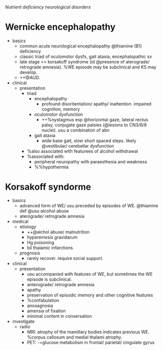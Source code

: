 ###### Nutrient deficiency neurological disorders

# Wernicke encephalopathy
- basics
    + common acute neurological encephalopathy @thiamine (B1) deficiency
    + classic triad of oculomotor dysfx, gait ataxia, encephalopathic sx
    + late stage == korsakoff syndrome (id @presence of aterograde/ retrograde amnesia). %WE episode may be subclinical and KS may develop.
    + ++@AUD. 
- clinical
    + presentation 
        * triad
            - encephalopathy
                + profound disoritentation/ apathy/ inattention. impaired cognition, memory
            - oculomotor dysfunction 
                + ++%nystagmus esp @horizontal gaze, lateral rectus palsy, conjugate gaze palsies (@lesions to CN3/6/8 nuclei). usu a combination of abn
            - gait ataxia
                + wide base gait, slow short spaced steps. likely @vestibular/ cerebellar dysfunction
        * %also associated with featurees of alcohol withdrawal
        * %associated with:
            - peripheral neuropathy with paraesthesia and weakness
            - %%hypothermia


# Korsakoff syndorme
- basics
    + advanced form of WE/ usu preceded by episodes of WE. @thiamine def @usu alcohol abuse
    + aterograde/ retrograde amnesia
- medical   
    + etiology
        * ++@alchol abuse/ malnutrition
        * hyperemesis gravidarum
        * Hg poisoning
        * bil thalamic infarctions
    + prognosis
        * rarely recover. require social support. 
- clinical
    + presentation
        * usu accompanied with features of WE, but sometimes the WE episode is subclinical.
        * anterograde/ retrograde amnesia
        * apathy
        * preservation of episodic memory and other cognitive features
        * %confabulation
        * anosagnosia
        * amensia of fixation
        * minimal content in conversation
- investigate
    + radio
        * MRI: atrophy of the mamillary bodies indicates previous WE. %corpus callosum and medial thalami atrophy.
        * PET: -=glucose metabolism in frontal/ parietal/ cingulate gyrus